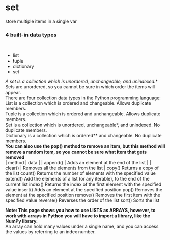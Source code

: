 # set
store multiple items in a single var <br>
### 4 built-in data types 
<br>

- list
- tuple
- dictionary
- set

**A set is a collection which is unordered, unchangeable*, and unindexed.**
<br>
 Sets are unordered, so you cannot be sure in which order the items will appear.
<br>
There are four collection data types in the Python programming language:
<br>
List is a collection which is ordered and changeable. Allows duplicate members.
<br>
Tuple is a collection which is ordered and unchangeable. Allows duplicate members.
<br>
Set is a collection which is unordered, unchangeable*, and unindexed. No duplicate members.
<br>
Dictionary is a collection which is ordered** and changeable. No duplicate members.
<br>
**You can also use the pop() method to remove an item, but this method will remove a random item, so you cannot be sure what item that gets removed**
<br>
| method | data                                     |
| append() |	Adds an element at the end of the list |
| clear() |	Removes all the elements from the list |
copy()	Returns a copy of the list
count()	Returns the number of elements with the specified value
extend()	Add the elements of a list (or any iterable), to the end of the current list
index()	Returns the index of the first element with the specified value
insert()	Adds an element at the specified position
pop()	Removes the element at the specified position
remove()	Removes the first item with the specified value
reverse()	Reverses the order of the list
sort()	Sorts the list
<br>


**Note: This page shows you how to use LISTS as ARRAYS, however, to work with arrays in Python you will have to import a library, like the NumPy library.**
<br>
An array can hold many values under a single name, and you can access the values by referring to an index number.

